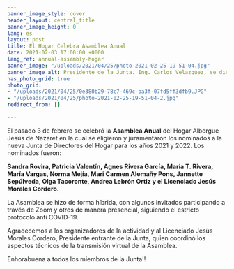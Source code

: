 ```yaml
---
banner_image_style: cover
header_layout: central_title
banner_image_height: 0
lang: es
layout: post
title: El Hogar Celebra Asamblea Anual
date: 2021-02-03 17:00:00 +0000
lang_ref: annual-assembly-hogar
banner_image: "/uploads/2021/04/25/photo-2021-02-25-19-51-04.jpg"
banner_image_alt: Presidente de la Junta. Ing. Carlos Velazquez, se dirige a los presentes.
has_photo_grid: true
photo_grid:
- "/uploads/2021/04/25/0e380b29-78c7-469c-ba3f-07fd5ff3dfb9.JPG"
- "/uploads/2021/04/25/photo-2021-02-25-19-51-04-2.jpg"
redirect_from: []

---
```

El pasado 3 de febrero se celebró la **Asamblea Anual** del Hogar Albergue Jesús de Nazaret en la cual se eligieron y juramentaron los nominados a la nueva Junta de Directores del Hogar para los años 2021 y 2022.  Los nominados fueron:  
  
**Sandra Rovira, Patricia Valentín, Agnes Rivera García, María T. Rivera, María Vargas, Norma Mejía, Mari Carmen Alemañy Pons, Jannette Sepúlveda, Olga Tacoronte, Andrea Lebrón Ortiz y el Licenciado Jesús Morales Cordero.**  
  
La Asamblea se hizo de forma híbrida, con algunos invitados participando a través de Zoom y otros de manera presencial, siguiendo el estricto protocolo anti COVID-19.  

Agradecemos a los organizadores de la actividad y al Licenciado Jesús Morales Cordero, Presidente entrante de la Junta, quien coordinó  los aspectos técnicos de la transmisión virtual de la Asamblea.  
  
Enhorabuena a todos los miembros de la Junta!!  
